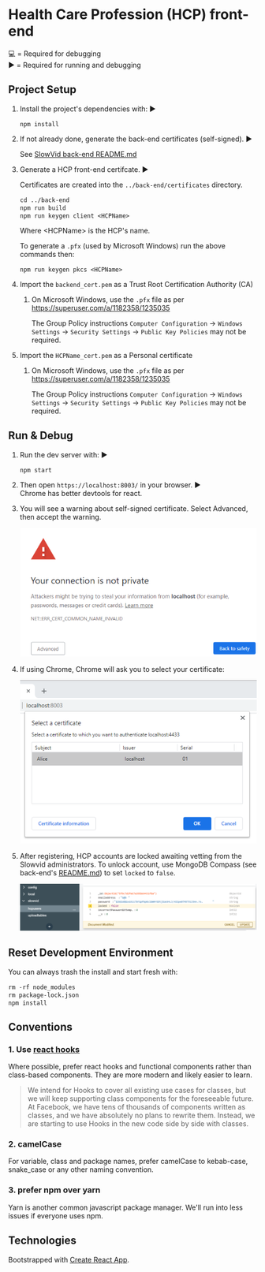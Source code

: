 # Health Care Profession (HCP) front-end 

💻 = Required for debugging  
▶️ = Required for running and debugging

## Project Setup


 1. Install the project's dependencies with: ▶️

    ```
    npm install
    ```

1. If not already done, generate the back-end certificates (self-signed). ▶️

    See [SlowVid back-end README.md](../back-end/README.md)

1. Generate a HCP front-end certifcate. ▶️

	Certificates are created into the `../back-end/certificates` directory.

    ```
    cd ../back-end
	npm run build
	npm run keygen client <HCPName>
    ```
    Where \<HCPName\> is the HCP's name.

	To generate a `.pfx` (used by Microsoft Windows) run the above commands then:
    ```
	npm run keygen pkcs <HCPName>
    ```

1. Import the `backend_cert.pem` as a Trust Root Certification Authority (CA)

   1. On Microsoft Windows, use the `.pfx` file as per https://superuser.com/a/1182358/1235035

      The Group Policy instructions `Computer Configuration` -> `Windows Settings` -> `Security Settings` -> `Public Key Policies` may not be required.

1. Import the `HCPName_cert.pem` as a Personal certificate

   1. On Microsoft Windows, use the `.pfx` file as per https://superuser.com/a/1182358/1235035

      The Group Policy instructions `Computer Configuration` -> `Windows Settings` -> `Security Settings` -> `Public Key Policies` may not be required.

## Run & Debug

1. Run the dev server with: ▶️

    ```
    npm start
    ```

1. Then open `https://localhost:8003/` in your browser. ▶️  
Chrome has better devtools for react.

1. You will see a warning about self-signed certificate. Select Advanced, then accept the warning.

    ![Select your certificate](../doc/developer/images/Chrome_self_signed.png)

1. If using Chrome, Chrome will ask you to select your certificate:

    ![Select your certificate](../doc/developer/images/Chrome_client_cert.png)

1. After registering, HCP accounts are locked awaiting vetting from the Slowvid
administrators. To unlock account, use MongoDB Compass (see back-end's [README.md](../back-end/README.md])) to set `locked` to `false`.

    ![Update HCP](../doc/developer/images/MongoDB_Compass_update_HCP.png)

## Reset Development Environment

You can always trash the install and start fresh with:

```
rm -rf node_modules
rm package-lock.json
npm install
```

## Conventions

### 1. Use [react hooks](https://reactjs.org/docs/hooks-intro.html) 

Where possible, prefer react hooks and functional components rather than class-based components. 
They are more modern and likely easier to learn. 

> We intend for Hooks to cover all existing use cases for classes, but we will keep supporting class components for the foreseeable future. At Facebook, we have tens of thousands of components written as classes, and we have absolutely no plans to rewrite them. Instead, we are starting to use Hooks in the new code side by side with classes.


### 2. camelCase

For variable, class and package names, prefer camelCase to kebab-case, snake_case or any other naming convention. 


### 3. prefer npm over yarn

Yarn is another common javascript package manager. 
We'll run into less issues if everyone uses npm.

## Technologies

Bootstrapped with [Create React App](https://github.com/facebook/create-react-app).

